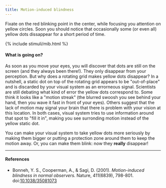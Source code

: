 ```yaml
---
title: Motion-induced blindness
---
```


Fixate on the red blinking point in the center, while focusing you attention on yellow circles. Soon you should notice that occasionally some (or even all) yellow dots dissappear for a short period of time.

{% include stimuli/mib.html %}

#### What is going on?
As soon as you move your eyes, you will discover that dots are still on the screen (and they always been there!). They only disappear from your perception.
But why does a rotating grid makes yellow dots disappear? In a nutshell, a static dot on top of the rotating grid appears to be "out-of-place" and is discarded by your visual system as an errorneous signal. 
Scientists are still debating what kind of error the yellow dots correspond to.
Some think it looks like a "motion streak" (the blurred swoosh you see behind your hand, then you wave it fast in front of your eyes). 
Others suggest that the lack of motion may signal your brain that there is problem with your vision at this location.
In both cases, visual system tries to use information around that spot to "fill it in", making you see surronding motion instead of the yellow static dot.

You can make your visual system to take yellow dots more seriously by making them bigger or putting a protection zone around them to keep the motion away. Or, you can make them blink: now they **really** disappear!

---

#### References
* Bonneh, Y. S., Cooperman, A., & Sagi, D. (2001). _Motion-induced blindness in normal observers._ Nature, 411(6839), 798-801. doi:[10.1038/35081073](https://doi.org/10.1038/35081073)